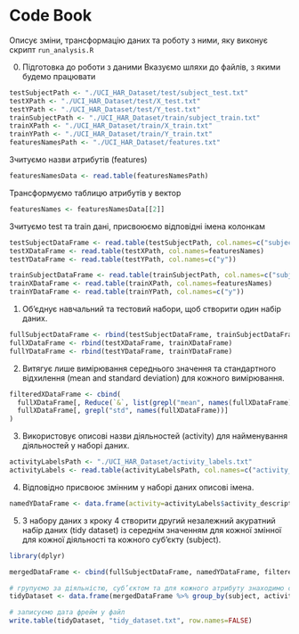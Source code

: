 # Code Book
Описує зміни, трансформацію даних та роботу з ними, яку виконує скрипт `run_analysis.R`

0. Підготовка до роботи з даними
Вказуємо шляхи до файлів, з якими будемо працювати
```r
testSubjectPath <- "./UCI_HAR_Dataset/test/subject_test.txt"
testXPath <- "./UCI_HAR_Dataset/test/X_test.txt"
testYPath <- "./UCI_HAR_Dataset/test/Y_test.txt"
trainSubjectPath <- "./UCI_HAR_Dataset/train/subject_train.txt"
trainXPath <- "./UCI_HAR_Dataset/train/X_train.txt"
trainYPath <- "./UCI_HAR_Dataset/train/Y_train.txt"
featuresNamesPath <- "./UCI_HAR_Dataset/features.txt"
```
Зчитуємо назви атрибутів (features)
```r
featuresNamesData <- read.table(featuresNamesPath)
```
Трансформуємо таблицю атрибутів у вектор
```r
featuresNames <- featuresNamesData[[2]]
```
Зчитуємо test та train дані, присвоюємо відповідні імена колонкам
```r
testSubjectDataFrame <- read.table(testSubjectPath, col.names=c("subject"))
testXDataFrame <- read.table(testXPath, col.names=featuresNames)
testYDataFrame <- read.table(testYPath, col.names=c("y"))

trainSubjectDataFrame <- read.table(trainSubjectPath, col.names=c("subject"))
trainXDataFrame <- read.table(trainXPath, col.names=featuresNames)
trainYDataFrame <- read.table(trainYPath, col.names=c("y"))
```
1. Об’єднує навчальний та тестовий набори, щоб створити один набір даних.
```r
fullSubjectDataFrame <- rbind(testSubjectDataFrame, trainSubjectDataFrame)
fullXDataFrame <- rbind(testXDataFrame, trainXDataFrame)
fullYDataFrame <- rbind(testYDataFrame, trainYDataFrame)
```
2. Витягує лише вимірювання середнього значення та стандартного
відхилення (mean and standard deviation) для кожного вимірювання.
```r
filteredXDataFrame <- cbind(
  fullXDataFrame[, Reduce(`&`, list(grepl("mean", names(fullXDataFrame)), !grepl("meanFreq", names(fullXDataFrame))))],
  fullXDataFrame[, grepl("std", names(fullXDataFrame))]
)
```
3. Використовує описові назви діяльностей (activity) для найменування
діяльностей у наборі даних.
```r
activityLabelsPath <- "./UCI_HAR_Dataset/activity_labels.txt"
activityLabels <- read.table(activityLabelsPath, col.names=c("activity_id", "activity_description"))
```
4. Відповідно присвоює змінним у наборі даних описові імена.
```r
namedYDataFrame <- data.frame(activity=activityLabels$activity_description[match(fullYDataFrame$y, activityLabels$activity_id)])
```
5. З набору даних з кроку 4 створити другий незалежний акуратний набір
даних (tidy dataset) із середнім значенням для кожної змінної для кожної діяльності та кожного суб’єкту (subject).
```r
library(dplyr)

mergedDataFrame <- cbind(fullSubjectDataFrame, namedYDataFrame, filteredXDataFrame)

# групуємо за діяльністю, суб’єктом та для кожного атрибуту знаходимо середнє значення
tidyDataset <- data.frame(mergedDataFrame %>% group_by(subject, activity) %>% summarise_all(funs(mean)))

# записуємо дата фрейм у файл
write.table(tidyDataset, "tidy_dataset.txt", row.names=FALSE)
```
